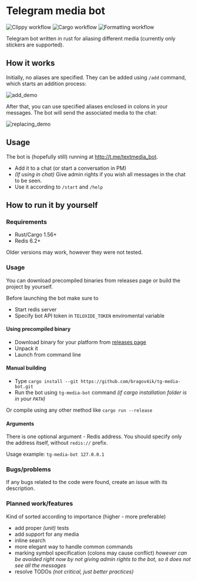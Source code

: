 # Telegram media bot
![Clippy workflow](https://github.com/bragov4ik/tg-media-bot/actions/workflows/clippy_check.yml/badge.svg)
![Cargo workflow](https://github.com/bragov4ik/tg-media-bot/actions/workflows/cargo_check.yml/badge.svg)
![Formatting workflow](https://github.com/bragov4ik/tg-media-bot/actions/workflows/formatting.yml/badge.svg)

Telegram bot written in rust for aliasing different media (currently only stickers are supported). 

## How it works

Initially, no aliases are specified. They can be added using `/add` command, which starts an addition process:

![add_demo](https://user-images.githubusercontent.com/8144358/149161070-f11f947b-44a2-4c2e-b48f-ab291ba818e5.gif)

After that, you can use specified aliases enclosed in colons in your messages. The bot will send the associated media to the chat:

![replacing_demo](https://user-images.githubusercontent.com/8144358/149163920-cac6a7cc-8379-4b55-a172-b6a78270edac.gif)

## Usage

The bot is (hopefully still) running at http://t.me/textmedia_bot. 
* Add it to a chat (or start a conversation in PM)
* *(If using in chat)* Give admin rights if you wish all messages in the chat to be seen.
* Use it according to `/start` and `/help`

## How to run it by yourself

### Requirements
* Rust/Cargo 1.56+
* Redis 6.2+

Older versions may work, however they were not tested.

### Usage
You can download precompiled binaries from releases page or build the project by yourself.

Before launching the bot make sure to
* Start redis server
* Specify bot API token in `TELOXIDE_TOKEN` enviromental variable

#### Using precompiled binary
* Download binary for your platform from [releases page](https://github.com/bragov4ik/tg-media-bot/releases)
* Unpack it
* Launch from command line

#### Manual building
* Type `cargo install --git https://github.com/bragov4ik/tg-media-bot.git`
* Run the bot using `tg-media-bot` command *(if cargo installation folder is in your `PATH`)*

Or compile using any other method like `cargo run --release`

#### Arguments
There is one optional argument - Redis address. You should specify only the address itself, without `redis://` prefix.

Usage example: `tg-media-bot 127.0.0.1`

### Bugs/problems
If any bugs related to the code were found, create an issue with its description.

### Planned work/features
Kind of sorted according to importance (higher - more preferable)
* add proper *(unit)* tests
* add support for any media
* inline search
* more elegant way to handle common commands
* marking symbol specification (colons may cause conflict) *however can be avoided right now by not giving admin rights to the bot, so it does not see all the messages*
* resolve TODOs *(not critical, just better practices)*
